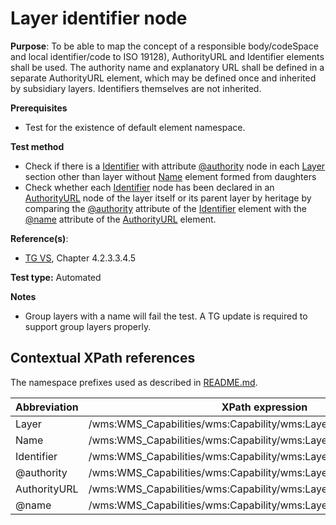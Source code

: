 # Layer identifier node

**Purpose**: To be able to map the concept of a responsible body/codeSpace and local identifier/code to ISO 19128), AuthorityURL and Identifier elements shall be used. The authority name and explanatory URL shall be defined in a separate AuthorityURL element, which may be defined once and inherited by subsidiary layers. Identifiers themselves are not inherited.

**Prerequisites**

* Test for the existence of default element namespace.

**Test method**

* Check if there is a [Identifier](#Identifier) with attribute [@authority](#authority) node in each [Layer](#Layer) section other than layer without [Name](#Name) element formed from daughters
* Check whether each [Identifier](#Identifier) node has been declared in an [AuthorityURL](#AuthorityURL) node of the layer itself or its parent layer by heritage by comparing the [@authority](#authority) attribute of the [Identifier](#Identifier) element with the [@name](#AuthorityURLName) attribute of the [AuthorityURL](#AuthorityURL) element.

**Reference(s)**:
* [TG VS](README.md#ref_TG_VS), Chapter 4.2.3.3.4.5

**Test type:** Automated

**Notes**
* Group layers with a name will fail the test. A TG update is required to support group layers properly.

## Contextual XPath references

The namespace prefixes used as described in [README.md](README.md#namespaces).

Abbreviation                                               |  XPath expression
---------------------------------------------------------- | -------------------------------------------------------------------------
Layer <a name="Layer"></a>   | /wms:WMS_Capabilities/wms:Capability/wms:Layer
Name <a name="Name"></a>   | /wms:WMS_Capabilities/wms:Capability/wms:Layer/wms:Name
Identifier <a name="Identifier"></a>   | /wms:WMS_Capabilities/wms:Capability/wms:Layer/Identifier
@authority <a name="authority"></a>   | /wms:WMS_Capabilities/wms:Capability/wms:Layer/Identifier[@authority]
AuthorityURL <a name="AuthorityURL"></a>   | /wms:WMS_Capabilities/wms:Capability/wms:Layer/AuthorityURL
@name <a name="AuthorityURLName"></a>   | /wms:WMS_Capabilities/wms:Capability/wms:Layer/AuthorityURL[@name]
